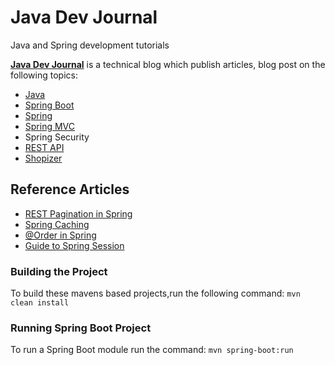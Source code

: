 # Java Dev Journal
Java and Spring development tutorials

**[Java Dev Journal][Java Dev Journal]** is a technical blog which publish articles, blog post on the following topics:


- [Java][Java]
- [Spring Boot][Spring Boot]
- [Spring][Spring]
- [Spring MVC][Spring MVC]
- Spring Security
- [REST API][REST API]
- [Shopizer][Shopizer]



## Reference Articles

- [REST Pagination in Spring](https://www.javadevjournal.com/spring/rest-pagination-in-spring/)
- [Spring Caching](https://www.javadevjournal.com/spring/spring-caching/)
- [@Order in Spring](https://www.javadevjournal.com/spring/spring-order-annotation/)
- [Guide to Spring Session](https://www.javadevjournal.com/spring/spring-session/)


### Building the Project

To build these mavens based projects,run the following command:
`mvn clean install`


### Running Spring Boot Project

To run a Spring Boot module run the command:
`mvn spring-boot:run `


[Java Dev Journal]: https://www.javadevjournal.com "Java Dev Journal"
[JavaDevJournal]: https://www.javadevjournal.com "JavaDevJournal"
[Java]: https://www.javadevjournal.com/category/java/ "Java"
[Spring]: https://www.javadevjournal.com/category/spring/ "Spring"
[Spring Boot]: https://www.javadevjournal.com/category/spring-boot/ "Spring Boot"
[Spring MVC]: https://www.javadevjournal.com/category/spring-mvc/ "Spring MVC"
[REST API]: https://www.javadevjournal.com/category/spring/rest/ "REST API"
[Shopizer]: https://www.javadevjournal.com/category/shopizer/ "Shopizer"
[Java Dev Journal]: https://www.javadevjournal.com "Java Dev Journal"
